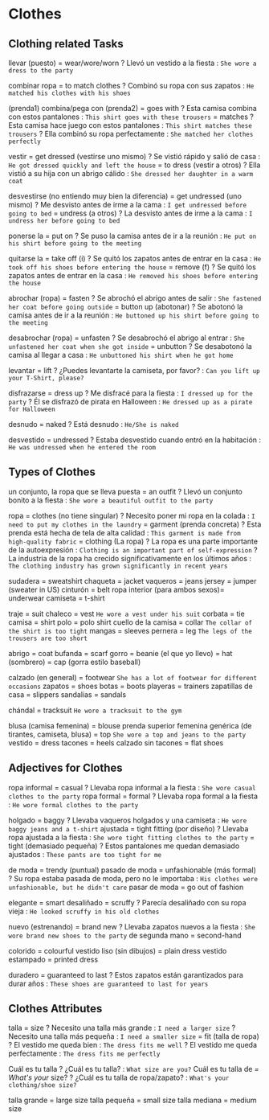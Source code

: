 # Clothes

## Clothing related Tasks

llevar (puesto) = wear/wore/worn
    ? Llevó un vestido a la fiesta : `She wore a dress to the party`

combinar ropa
    = to match clothes
    ? Combinó su ropa con sus zapatos : `He matched his clothes with his shoes`

(prenda1) combina/pega con (prenda2)
    = goes with
    ? Esta camisa combina con estos pantalones : `This shirt goes with these trousers`
    = matches
    ? Esta camisa hace juego con estos pantalones : `This shirt matches these trousers`
    ? Ella combinó su ropa perfectamente : `She matched her clothes perfectly`

vestir
    = get dressed (vestirse uno mismo)
    ? Se vistió rápido y salió de casa : `He got dressed quickly and left the house`
    = to dress (vestir a otros)
    ? Ella vistió a su hija con un abrigo cálido : `She dressed her daughter in a warm coat`

desvestirse (no entiendo muy bien la diferencia)
    = get undressed (uno mismo)
    ? Me desvisto antes de irme a la cama : `I get undressed before going to bed`
    = undress (a otros)
    ? La desvisto antes de irme a la cama : `I undress her before going to bed`


ponerse la <prenda> = put on
    ? Se puso la camisa antes de ir a la reunión : `He put on his shirt before going to the meeting`

quitarse la <prenda>
    = take off (i)
    ? Se quitó los zapatos antes de entrar en la casa : `He took off his shoes before entering the house`
    = remove (f)
    ? Se quitó los zapatos antes de entrar en la casa : `He removed his shoes before entering the house`

abrochar (ropa)
    = fasten
    ? Se abrochó el abrigo antes de salir : `She fastened her coat before going outside`
    = button up (abotonar)
    ? Se abotonó la camisa antes de ir a la reunión : `He buttoned up his shirt before going to the meeting`

desabrochar (ropa)
    = unfasten
    ? Se desabrochó el abrigo al entrar : `She unfastened her coat when she got inside`
    = unbutton
    ? Se desabotonó la camisa al llegar a casa : `He unbuttoned his shirt when he got home`

levantar = lift
    ? ¿Puedes levantarte la camiseta, por favor? : `Can you lift up your T-Shirt, please?`

disfrazarse = dress up
    ? Me disfracé para la fiesta : `I dressed up for the party`
    ? Él se disfrazó de pirata en Halloween : `He dressed up as a pirate for Halloween`

desnudo = naked
    ? Está desnudo : `He/She is naked`

desvestido = undressed
    ? Estaba desvestido cuando entró en la habitación : `He was undressed when he entered the room`

## Types of Clothes

un conjunto, la ropa que se lleva puesta  = an outfit
    ? Llevó un conjunto bonito a la fiesta : `She wore a beautiful outfit to the party`

ropa
    = clothes (no tiene singular)
    ? Necesito poner mi ropa en la colada : `I need to put my clothes in the laundry`
    = garment (prenda concreta)
    ? Esta prenda está hecha de tela de alta calidad : `This garment is made from high-quality fabric`
    = clothing (La ropa)
    ? La ropa es una parte importante de la autoexpresión : `Clothing is an important part of self-expression`
    ? La industria de la ropa ha crecido significativamente en los últimos años : `The clothing industry has grown significantly in recent years`


sudadera = sweatshirt
chaqueta = jacket
vaqueros = jeans
jersey = jumper (sweater in US)
cinturón = belt
ropa interior (para ambos sexos)= underwear
camiseta = t-shirt

traje = suit
chaleco = vest `He wore a vest under his suit`
corbata = tie
camisa = shirt
polo = polo shirt
cuello de la camisa = collar `The collar of the shirt is too tight`
mangas = sleeves
pernera = leg `The legs of the trousers are too short`

abrigo = coat
bufanda = scarf
gorro
    = beanie (el que yo llevo)
    = hat (sombrero)
    = cap (gorra estilo baseball)

calzado (en general) = footwear `She has a lot of footwear for different occasions`
zapatos = shoes
botas = boots
playeras = trainers
zapatillas de casa = slippers
sandalias = sandals

chándal = tracksuit `He wore a tracksuit to the gym`

blusa (camisa femenina) = blouse
prenda superior femenina genérica (de tirantes, camiseta, blusa) = top `She wore a top and jeans to the party`
vestido = dress
tacones = heels
calzado sin tacones = flat shoes


## Adjectives for Clothes

ropa informal = casual
    ? Llevaba ropa informal a la fiesta : `She wore casual clothes to the party`
ropa formal = formal
    ? Llevaba ropa formal a la fiesta : `He wore formal clothes to the party`

holgado = baggy
    ? Llevaba vaqueros holgados y una camiseta : `He wore baggy jeans and a t-shirt`
ajustada
    = tight fitting (por diseño)
    ? Llevaba ropa ajustada a la fiesta : `She wore tight fitting clothes to the party`
    = tight (demasiado pequeña)
    ? Estos pantalones me quedan demasiado ajustados : `These pants are too tight for me`

de moda = trendy (puntual)
pasado de moda = unfashionable (más formal)
    ? Su ropa estaba pasada de moda, pero no le importaba : `His clothes were unfashionable, but he didn't care`
pasar de moda = go out of fashion

elegante = smart
desaliñado = scruffy
    ? Parecía desaliñado con su ropa vieja : `He looked scruffy in his old clothes`

nuevo (estrenando) = brand new
    ? Llevaba zapatos nuevos a la fiesta : `She wore brand new shoes to the party`
de segunda mano = second-hand

colorido = colourful
vestido liso (sin dibujos) = plain dress
vestido estampado = printed dress

duradero = guaranteed to last
    ? Estos zapatos están garantizados para durar años : `These shoes are guaranteed to last for years`


## Clothes Attributes

talla
    = size
    ? Necesito una talla más grande : `I need a larger size`
    ? Necesito una talla más pequeña : `I need a smaller size`
    = fit (talla de ropa)
    ? El vestido me queda bien : `The dress fits me well`
    ? El vestido me queda perfectamente : `The dress fits me perfectly`

Cuál es tu talla
    ? ¿Cuál es tu talla? : `What size are you?`
Cuál es tu talla de _= What's your_ size?
    ? ¿Cuál es tu talla de ropa/zapato? : `What's your clothing/shoe size?`

talla grande = large size
talla pequeña = small size
talla mediana = medium size

